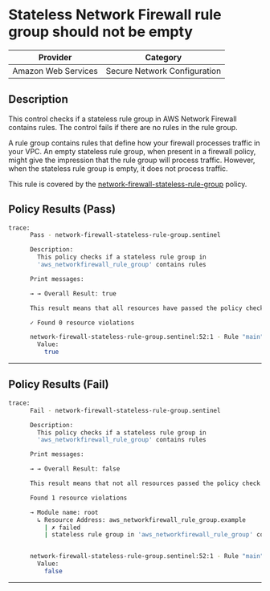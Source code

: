 # Stateless Network Firewall rule group should not be empty

| Provider            | Category                                         |
|---------------------|--------------------------------------------------|
| Amazon Web Services | Secure Network Configuration                     |

## Description

This control checks if a stateless rule group in AWS Network Firewall contains rules. The control fails if there are no rules in the rule group.

A rule group contains rules that define how your firewall processes traffic in your VPC. An empty stateless rule group, when present in a firewall policy, might give the impression that the rule group will process traffic. However, when the stateless rule group is empty, it does not process traffic.

This rule is covered by the [network-firewall-stateless-rule-group](../../policies/network-firewall-stateless-rule-group.sentinel) policy.

## Policy Results (Pass)
```bash
trace:
      Pass - network-firewall-stateless-rule-group.sentinel

      Description:
        This policy checks if a stateless rule group in
        'aws_networkfirewall_rule_group' contains rules

      Print messages:

      → → Overall Result: true

      This result means that all resources have passed the policy check for the policy network-firewall-stateless-rule-group.

      ✓ Found 0 resource violations

      network-firewall-stateless-rule-group.sentinel:52:1 - Rule "main"
        Value:
          true
```

---

## Policy Results (Fail)
```bash
trace:
      Fail - network-firewall-stateless-rule-group.sentinel

      Description:
        This policy checks if a stateless rule group in
        'aws_networkfirewall_rule_group' contains rules

      Print messages:

      → → Overall Result: false

      This result means that not all resources passed the policy check and the protected behavior is not allowed for the policy network-firewall-stateless-rule-group.

      Found 1 resource violations

      → Module name: root
        ↳ Resource Address: aws_networkfirewall_rule_group.example
          | ✗ failed
          | stateless rule group in 'aws_networkfirewall_rule_group' contains rules. Refer to https://docs.aws.amazon.com/securityhub/latest/userguide/networkfirewall-controls.html#networkfirewall-6 for more details.


      network-firewall-stateless-rule-group.sentinel:52:1 - Rule "main"
        Value:
          false
```

---
